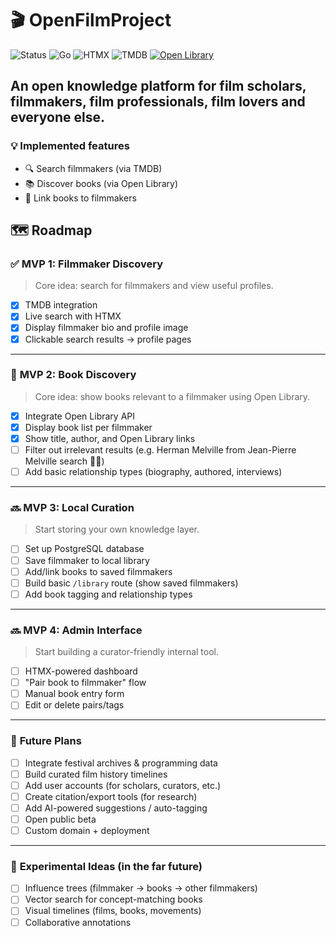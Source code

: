 # 🎬 OpenFilmProject

![Status](https://img.shields.io/badge/status-pre--alpha-orange)
![Go](https://img.shields.io/badge/Go-1.24.1-blue)
![HTMX](https://img.shields.io/badge/HTMX-enabled-purple)
![TMDB](https://img.shields.io/badge/TMDB-API-green)
[![Open Library](https://img.shields.io/badge/OpenLibrary-API-blueviolet)](https://openlibrary.org/developers/api)

## An open knowledge platform for film scholars, filmmakers, film professionals, film lovers and everyone else.

### 💡 Implemented features
- 🔍 Search filmmakers (via TMDB)
- 📚 Discover books (via Open Library)
- 🔗 Link books to filmmakers

## 🗺️ Roadmap

### ✅ **MVP 1: Filmmaker Discovery**
> Core idea: search for filmmakers and view useful profiles.

- [x] TMDB integration
- [x] Live search with HTMX
- [x] Display filmmaker bio and profile image
- [x] Clickable search results → profile pages

---

### 🔄 **MVP 2: Book Discovery**
> Core idea: show books relevant to a filmmaker using Open Library.

- [x] Integrate Open Library API
- [x] Display book list per filmmaker
- [x] Show title, author, and Open Library links
- [ ] Filter out irrelevant results (e.g. Herman Melville from Jean-Pierre Melville search 🤦‍♂️)
- [ ] Add basic relationship types (biography, authored, interviews)

---

### 🔜 **MVP 3: Local Curation**
> Start storing your own knowledge layer.

- [ ] Set up PostgreSQL database
- [ ] Save filmmaker to local library
- [ ] Add/link books to saved filmmakers
- [ ] Build basic `/library` route (show saved filmmakers)
- [ ] Add book tagging and relationship types

---

### 🔜 **MVP 4: Admin Interface**
> Start building a curator-friendly internal tool.

- [ ] HTMX-powered dashboard
- [ ] "Pair book to filmmaker" flow
- [ ] Manual book entry form
- [ ] Edit or delete pairs/tags

---

### 🎯 **Future Plans**

- [ ] Integrate festival archives & programming data
- [ ] Build curated film history timelines
- [ ] Add user accounts (for scholars, curators, etc.)
- [ ] Create citation/export tools (for research)
- [ ] Add AI-powered suggestions / auto-tagging
- [ ] Open public beta
- [ ] Custom domain + deployment

---

### 🧪 **Experimental Ideas (in the far future)**

- [ ] Influence trees (filmmaker → books → other filmmakers)
- [ ] Vector search for concept-matching books
- [ ] Visual timelines (films, books, movements)
- [ ] Collaborative annotations
